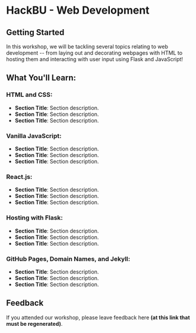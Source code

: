 # HackBU - Web Development

## Getting Started

In this workshop, we will be tackling several topics relating to web development -- from laying out and decorating webpages with HTML to hosting them and interacting with user input using Flask and JavaScript!

## What You'll Learn:

### HTML and CSS:
* **Section Title**: Section description.
* **Section Title**: Section description.
* **Section Title**: Section description.

### Vanilla JavaScript:
* **Section Title**: Section description.
* **Section Title**: Section description.
* **Section Title**: Section description.

### React.js:
* **Section Title**: Section description.
* **Section Title**: Section description.
* **Section Title**: Section description.

### Hosting with Flask:
* **Section Title**: Section description.
* **Section Title**: Section description.
* **Section Title**: Section description.

### GitHub Pages, Domain Names, and Jekyll:
* **Section Title**: Section description.
* **Section Title**: Section description.
* **Section Title**: Section description.

## Feedback

If you attended our workshop, please leave feedback here **(at this link that must be regenerated)**.
